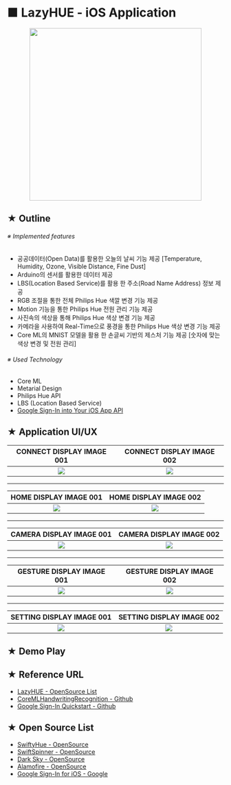 # ■ LazyHUE - iOS Application

<p align="center">
 <img src="https://user-images.githubusercontent.com/20036523/49021283-a1391180-f1d5-11e8-976d-a0d1bd010667.png" width="400" height="400" />
</p>

## ★ Outline

###### ※ Implemented features

* 공공데이터(Open Data)를 활용한 오늘의 날씨 기능 제공 [Temperature, Humidity, Ozone, Visible Distance, Fine Dust]
* Arduino의 센서를 활용한 데이터 제공 
* LBS(Location Based Service)를 활용 한 주소(Road Name Address) 정보 제공
* RGB 조절을 통한 전체 Philips Hue 색깔 변경 기능 제공
* Motion 기능을 통한 Philips Hue 전원 관리 기능 제공
* 사진속의 색상을 통해 Philips Hue 색상 변경 기능 제공
* 카메라을 사용하여 Real-Time으로 풍경을 통한 Philips Hue 색상 변경 기능 제공
* Core ML의 MNIST 모델을 활용 한 손글씨 기반의 제스처 기능 제공 [숫자에 맞는 색상 변경 및 전원 관리]

###### ※ Used Technology

* Core ML
* Metarial Design
* Philips Hue API
* LBS (Location Based Service)
* [Google Sign-In into Your iOS App API](https://developers.google.com/identity/sign-in/ios/)

## ★ Application UI/UX

|CONNECT DISPLAY IMAGE 001|CONNECT DISPLAY IMAGE 002|
|:---------------:|:---------------:|
|![](https://user-images.githubusercontent.com/20036523/49296163-d9ed2980-f4fa-11e8-960f-fc431621cc16.png)|![](https://user-images.githubusercontent.com/20036523/49296162-d9ed2980-f4fa-11e8-95cc-ea5a7f80a5cf.png)|

* * *

|HOME DISPLAY IMAGE 001|HOME DISPLAY IMAGE 002|
|:------------:|:------------:|
|![](https://user-images.githubusercontent.com/20036523/49284504-24a97a00-f4d8-11e8-8052-aee64db3858b.png)|![](https://user-images.githubusercontent.com/20036523/49284505-24a97a00-f4d8-11e8-93e4-a98d3605909c.png)|

* * *

|CAMERA DISPLAY IMAGE 001|CAMERA DISPLAY IMAGE 002|
|:----------------------:|:----------------------:|
|![](https://user-images.githubusercontent.com/20036523/49280603-f32bb100-f4cd-11e8-8409-c9dec149104f.png)|![](https://user-images.githubusercontent.com/20036523/49280604-f3c44780-f4cd-11e8-8e36-19fa1179acb7.png)|

* * *

|GESTURE DISPLAY IMAGE 001|GESTURE DISPLAY IMAGE 002|
|:---------------:|:---------------:|
|![](https://user-images.githubusercontent.com/20036523/49280615-fde64600-f4cd-11e8-99a9-642ee3292cd9.png)|![](https://user-images.githubusercontent.com/20036523/49280617-fde64600-f4cd-11e8-94df-f7779713679e.png)|

* * *

|SETTING DISPLAY IMAGE 001|SETTING DISPLAY IMAGE 002|
|:------------:|:------------:|
|![](https://user-images.githubusercontent.com/20036523/49280626-0474bd80-f4ce-11e8-83f4-e2e3a46a8cfd.png)|![](https://user-images.githubusercontent.com/20036523/49280627-0474bd80-f4ce-11e8-9681-2103df5213dd.png)|

## ★ Demo Play

## ★ Reference URL
* [LazyHUE - OpenSource List](http://yeop9657.blog.me/221067037683)
* [CoreMLHandwritingRecognition - Github](https://github.com/brianadvent/CoreMLHandwritingRecognition)
* [Google Sign-In Quickstart - Github](https://github.com/googlesamples/google-services/tree/master/ios/signin)
 
## ★ Open Source List 
* [SwiftyHue - OpenSource](https://github.com/Spriter/SwiftyHue)
* [SwiftSpinner - OpenSource](https://github.com/icanzilb/SwiftSpinner)
* [Dark Sky - OpenSource](https://darksky.net/dev)
* [Alamofire - OpenSource](https://github.com/Alamofire/Alamofire)
* [Google Sign-In for iOS - Google](https://developers.google.com/identity/sign-in/ios/)

